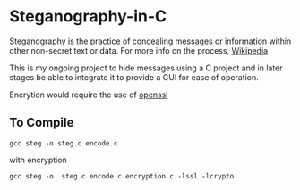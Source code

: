 # Steganography-in-C

Steganography is the practice of concealing messages or information within other non-secret text or data. 
For more info on the process,
[Wikipedia](https://en.wikipedia.org/wiki/Steganography)

This is my ongoing project to hide messages using a C project and in later stages be able to integrate it to provide a GUI for ease of operation.

Encrytion would require the use of [openssl](https://www.openssl.org/)
## To Compile

```gcc steg -o steg.c encode.c```

with encryption

```gcc steg -o  steg.c encode.c encryption.c -lssl -lcrypto```
